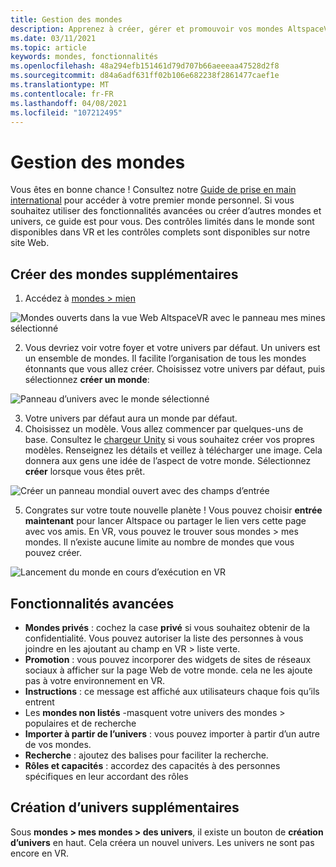 ```yaml
---
title: Gestion des mondes
description: Apprenez à créer, gérer et promouvoir vos mondes AltspaceVR et à générer votre propre univers personnalisé.
ms.date: 03/11/2021
ms.topic: article
keywords: mondes, fonctionnalités
ms.openlocfilehash: 48a294efb151461d79d707b66aeeeaa47528d2f8
ms.sourcegitcommit: d84a6adf631ff02b106e682238f2861477caef1e
ms.translationtype: MT
ms.contentlocale: fr-FR
ms.lasthandoff: 04/08/2021
ms.locfileid: "107212495"
---
```

# <a name="managing-worlds"></a>Gestion des mondes

Vous êtes en bonne chance ! Consultez notre [Guide de prise en main international](world-building-getting-started.md) pour accéder à votre premier monde personnel. Si vous souhaitez utiliser des fonctionnalités avancées ou créer d’autres mondes et univers, ce guide est pour vous. Des contrôles limités dans le monde sont disponibles dans VR et les contrôles complets sont disponibles sur notre site Web.

## <a name="creating-extra-worlds"></a>Créer des mondes supplémentaires

1. Accédez à [mondes > mien](https://account.altvr.com/worlds/my)

![Mondes ouverts dans la vue Web AltspaceVR avec le panneau mes mines sélectionné](images/manage-worlds-img-01.png)

2. Vous devriez voir votre foyer et votre univers par défaut. Un univers est un ensemble de mondes. Il facilite l’organisation de tous les mondes étonnants que vous allez créer. Choisissez votre univers par défaut, puis sélectionnez **créer un monde**:

![Panneau d’univers avec le monde sélectionné](images/manage-worlds-img-02.png)

3. Votre univers par défaut aura un monde par défaut.
4. Choisissez un modèle. Vous allez commencer par quelques-uns de base. Consultez le [chargeur Unity](world-building-toolkit-getting-started.md) si vous souhaitez créer vos propres modèles. Renseignez les détails et veillez à télécharger une image. Cela donnera aux gens une idée de l’aspect de votre monde. Sélectionnez **créer** lorsque vous êtes prêt.

![Créer un panneau mondial ouvert avec des champs d’entrée](images/manage-worlds-img-03.png)

5. Congrates sur votre toute nouvelle planète ! Vous pouvez choisir **entrée maintenant** pour lancer Altspace ou partager le lien vers cette page avec vos amis. En VR, vous pouvez le trouver sous mondes > mes mondes. Il n’existe aucune limite au nombre de mondes que vous pouvez créer.

![Lancement du monde en cours d’exécution en VR](images/manage-worlds-img-04.png)

## <a name="advanced-features"></a>Fonctionnalités avancées

* **Mondes privés** : cochez la case **privé** si vous souhaitez obtenir de la confidentialité. Vous pouvez autoriser la liste des personnes à vous joindre en les ajoutant au champ en VR > liste verte.
* **Promotion** : vous pouvez incorporer des widgets de sites de réseaux sociaux à afficher sur la page Web de votre monde. cela ne les ajoute pas à votre environnement en VR.
* **Instructions** : ce message est affiché aux utilisateurs chaque fois qu’ils entrent
* Les **mondes non listés** -masquent votre univers des mondes > populaires et de recherche
* **Importer à partir de l’univers** : vous pouvez importer à partir d’un autre de vos mondes.
* **Recherche** : ajoutez des balises pour faciliter la recherche.
* **Rôles et capacités** : accordez des capacités à des personnes spécifiques en leur accordant des rôles

## <a name="creating-extra-universes"></a>Création d’univers supplémentaires

Sous **mondes > mes mondes > des univers**, il existe un bouton de **création d’univers** en haut. Cela créera un nouvel univers. Les univers ne sont pas encore en VR.